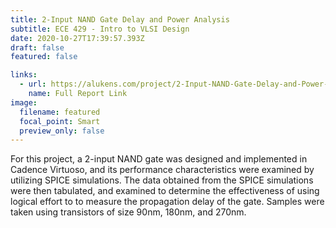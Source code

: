 ```yaml
---
title: 2-Input NAND Gate Delay and Power Analysis
subtitle: ECE 429 - Intro to VLSI Design
date: 2020-10-27T17:39:57.393Z
draft: false
featured: false

links:
  - url: https://alukens.com/project/2-Input-NAND-Gate-Delay-and-Power-Analysis/Lab-4-Report.pdf
    name: Full Report Link
image:
  filename: featured
  focal_point: Smart
  preview_only: false
---
```

For this project, a 2-input NAND gate was designed and implemented in Cadence Virtuoso, and its performance characteristics were examined by utilizing SPICE simulations. The data obtained from the SPICE simulations were then tabulated, and examined to determine the effectiveness of using logical effort to to measure the propagation delay of the gate. Samples were taken using transistors of size 90nm, 180nm, and 270nm.